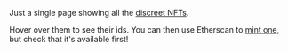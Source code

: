 Just a single page showing all the [discreet NFTs](https://twitter.com/z0age/status/1431494445233487872).

Hover over them to see their ids.  You can then use Etherscan to [mint one](https://etherscan.io/address/0x3c77065b584d4af705b3e38cc35d336b081e4948#writeContract),
but check that it's available first!
